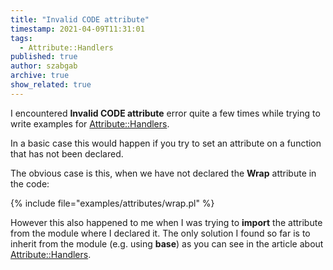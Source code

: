 ```yaml
---
title: "Invalid CODE attribute"
timestamp: 2021-04-09T11:31:01
tags:
  - Attribute::Handlers
published: true
author: szabgab
archive: true
show_related: true
---
```



I encountered <b>Invalid CODE attribute</b> error quite a few times while trying to write examples for [Attribute::Handlers](/attribute-handlers).


In a basic case this would happen if you try to set an attribute on a function that has not been declared.

The obvious case is this, when we have not declared the <b>Wrap</b> attribute in the code:

{% include file="examples/attributes/wrap.pl" %}

However this also happened to me when I was trying to <b>import</b> the attribute from the module where I declared it.
The only solution I found so far is to inherit from the module (e.g. using <b>base</b>) as you can see in the
article about [Attribute::Handlers](/attribute-handlers).
